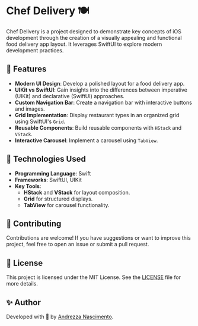 # Chef Delivery 🍽️

Chef Delivery is a project designed to demonstrate key concepts of iOS development through the creation of a visually appealing and functional food delivery app layout. It leverages SwiftUI to explore modern development practices.

## 📝 Features

- **Modern UI Design**: Develop a polished layout for a food delivery app.
- **UIKit vs SwiftUI**: Gain insights into the differences between imperative (UIKit) and declarative (SwiftUI) approaches.
- **Custom Navigation Bar**: Create a navigation bar with interactive buttons and images.
- **Grid Implementation**: Display restaurant types in an organized grid using SwiftUI's `Grid`.
- **Reusable Components**: Build reusable components with `HStack` and `VStack`.
- **Interactive Carousel**: Implement a carousel using `TabView`.

## 🚀 Technologies Used

- **Programming Language**: Swift
- **Frameworks**: SwiftUI, UIKit
- **Key Tools**: 
  - **HStack** and **VStack** for layout composition.
  - **Grid** for structured displays.
  - **TabView** for carousel functionality.

## 🤝 Contributing

Contributions are welcome! If you have suggestions or want to improve this project, feel free to open an issue or submit a pull request.

## 📜 License

This project is licensed under the MIT License. See the [LICENSE](LICENSE) file for more details.

## ✨ Author

Developed with 💙 by [Andrezza Nascimento](https://github.com/AndrezzaNascimento6).



